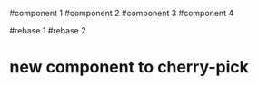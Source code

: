 #component 1
#component 2
#component 3
#component 4


#rebase 1 
#rebase 2
# new component to cherry-pick
